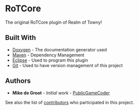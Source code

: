 # RoTCore

The original RoTCore plugin of Realm of Towny!

## Built With

* [Doxygen](http://www.stack.nl/~dimitri/doxygen/) - The documentation generator used
* [Maven](https://maven.apache.org/) - Dependency Management
* [Eclipse](https://www.eclipse.org/) - Used to program this plugin
* [Git](https://git-scm.com/) - Used to have version management of this project

## Authors

* **Mike de Groot** - *Initial work* - [PublicGameCoder](https://github.com/PublicGameCoder)

See also the list of [contributors](https://github.com/RealmOfTowny-Devs/RoTCore/contributors) who participated in this project.
